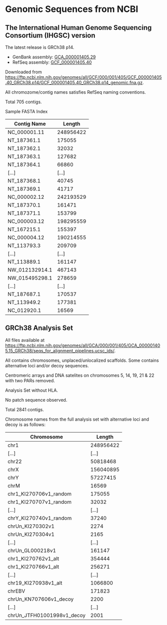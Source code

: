 # Genomic Sequences from NCBI

## The International Human Genome Sequencing Consortium (IHGSC) version

The latest release is GRCh38 p14.

- GenBank assembly: [GCA_000001405.29](https://www.ncbi.nlm.nih.gov/assembly/GCF_000001405.40/)
- RefSeq assembly: [GCF_000001405.40](https://www.ncbi.nlm.nih.gov/assembly/GCF_000001405.40/)

Downloaded from <https://ftp.ncbi.nlm.nih.gov/genomes/all/GCF/000/001/405/GCF_000001405.40_GRCh38.p14/GCF_000001405.40_GRCh38.p14_genomic.fna.gz>.

All chromozome/contig names satisfies RefSeq naming conventions.

Total 705 contigs.

Sample FASTA Index

| Contig Name    | Length    |
| -------------- | --------- |
| NC_000001.11   | 248956422 |
| NT_187361.1    | 175055    |
| NT_187362.1    | 32032     |
| NT_187363.1    | 127682    |
| NT_187364.1    | 66860     |
| [...]          | [...]     |
| NT_187368.1    | 40745     |
| NT_187369.1    | 41717     |
| NC_000002.12   | 242193529 |
| NT_187370.1    | 161471    |
| NT_187371.1    | 153799    |
| NC_000003.12   | 198295559 |
| NT_167215.1    | 155397    |
| NC_000004.12   | 190214555 |
| NT_113793.3    | 209709    |
| [...]          | [...]     |
| NT_113889.1    | 161147    |
| NW_012132914.1 | 467143    |
| NW_015495298.1 | 278659    |
| [...]          | [...]     |
| NT_187687.1    | 170537    |
| NT_113949.2    | 177381    |
| NC_012920.1    | 16569     |

## GRCh38 Analysis Set

All files available at <https://ftp.ncbi.nlm.nih.gov/genomes/all/GCA/000/001/405/GCA_000001405.15_GRCh38/seqs_for_alignment_pipelines.ucsc_ids/>.

All contains chromosomes, unplaced/unlocalized scaffolds. Some contains alternative loci and/or decoy sequences.

Centromeric arrays and DNA satelites on chromosomes 5, 14, 19, 21 \& 22 with two PARs removed.

Analysis Set without HLA.

No patch sequence observed.

Total 2841 contigs.

Chromosome names from the full analysis set with alternative loci and decoy is as follows:

| Chromosome                 | Length    |
| -------------------------- | --------- |
| chr1                       | 248956422 |
| [...]                      | [...]     |
| chr22                      | 50818468  |
| chrX                       | 156040895 |
| chrY                       | 57227415  |
| chrM                       | 16569     |
| chr1_KI270706v1_random     | 175055    |
| chr1_KI270707v1_random     | 32032     |
| [...]                      | [...]     |
| chrY_KI270740v1_random     | 37240     |
| chrUn_KI270302v1           | 2274      |
| chrUn_KI270304v1           | 2165      |
| [...]                      | [...]     |
| chrUn_GL000218v1           | 161147    |
| chr1_KI270762v1_alt        | 354444    |
| chr1_KI270766v1_alt        | 256271    |
| [...]                      | [...]     |
| chr19_KI270938v1_alt       | 1066800   |
| chrEBV                     | 171823    |
| chrUn_KN707606v1_decoy     | 2200      |
| [...]                      | [...]     |
| chrUn_JTFH01001998v1_decoy | 2001      |
